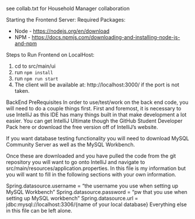 see collab.txt for Household Manager collaboration

Starting the Frontend Server:
Required Packages:
- Node - https://nodejs.org/en/download
- NPM - https://docs.npmjs.com/downloading-and-installing-node-js-and-npm

Steps to Run Frontend on LocalHost:
1. cd to src/main/ui
2. run `npm install` 
3. run `npm run start`
4. The client will be available at: http://localhost:3000/ if the port is not taken.

BackEnd PreRequisites
In order to use/test/work on the back end code, you will need to do a couple things first. First and foremost, it is necessary to use IntelliJ as this IDE has many things built in that make development a lot easier. You can get IntelliJ Ultimate though the GitHub Student Developer 
Pack here or download the free version off of IntelliJ’s website. 

If you want database testing functionality you will need to download MySQL Community Server as well as the MySQL Workbench.

Once these are downloaded and you have pulled the code from the git repository you will want to go onto IntelliJ and navigate to src/main/resources/application.properties. In this file is my information but you will want to fill in the following sections with your own information.

Spring.datasource.username = “the username you use when setting up MySQL Workbench”
Spring.datasource.password = “pw that you use when setting up MySQL workbench”
Spring.datasource.url = jdbc:mysql://localhost:3306/{name of your local database}
Everything else in this file can be left alone.


